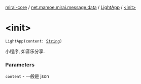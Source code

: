 [mirai-core](../../index.md) / [net.mamoe.mirai.message.data](../index.md) / [LightApp](index.md) / [&lt;init&gt;](./-init-.md)

# &lt;init&gt;

`LightApp(content: `[`String`](https://kotlinlang.org/api/latest/jvm/stdlib/kotlin/-string/index.html)`)`

小程序, 如音乐分享.

### Parameters

`content` - 一般是 json